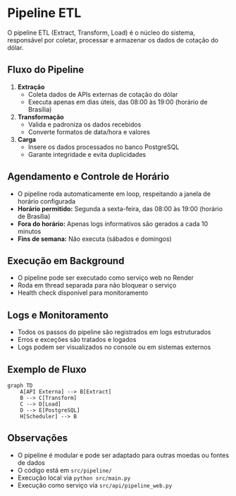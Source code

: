 # Pipeline ETL

O pipeline ETL (Extract, Transform, Load) é o núcleo do sistema, responsável por coletar, processar e armazenar os dados de cotação do dólar.

## Fluxo do Pipeline

1. **Extração**
   - Coleta dados de APIs externas de cotação do dólar
   - Executa apenas em dias úteis, das 08:00 às 19:00 (horário de Brasília)
2. **Transformação**
   - Valida e padroniza os dados recebidos
   - Converte formatos de data/hora e valores
3. **Carga**
   - Insere os dados processados no banco PostgreSQL
   - Garante integridade e evita duplicidades

## Agendamento e Controle de Horário
- O pipeline roda automaticamente em loop, respeitando a janela de horário configurada
- **Horário permitido:** Segunda a sexta-feira, das 08:00 às 19:00 (horário de Brasília)
- **Fora do horário:** Apenas logs informativos são gerados a cada 10 minutos
- **Fins de semana:** Não executa (sábados e domingos)

## Execução em Background
- O pipeline pode ser executado como serviço web no Render
- Roda em thread separada para não bloquear o serviço
- Health check disponível para monitoramento

## Logs e Monitoramento
- Todos os passos do pipeline são registrados em logs estruturados
- Erros e exceções são tratados e logados
- Logs podem ser visualizados no console ou em sistemas externos

## Exemplo de Fluxo

```mermaid
graph TD
    A[API Externa] --> B[Extract]
    B --> C[Transform]
    C --> D[Load]
    D --> E[PostgreSQL]
    H[Scheduler] --> B
```

## Observações
- O pipeline é modular e pode ser adaptado para outras moedas ou fontes de dados
- O código está em `src/pipeline/`
- Execução local via `python src/main.py`
- Execução como serviço via `src/api/pipeline_web.py` 